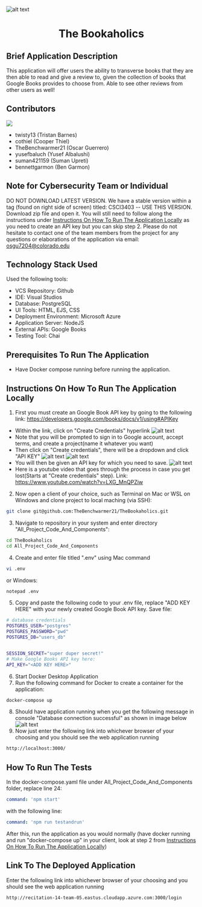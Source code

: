 ![alt text](/All_Project_Code_And_Components/resources/img/zz.png?raw=true)
# <p align="center"> The Bookaholics </p>


## Brief Application Description
This application will offer users the ability to transverse books that they are then able to read and give a review to, given the collection of books that Google Books provides to choose from. Able to see other reviews from other users as well!


## Contributors
<a href="https://github.com/TheBenchwarmer21/TheBookaholics/graphs/contributors">
 <img src="https://contrib.rocks/image?repo=TheBenchwarmer21/TheBookaholics" />
</a>


- twisty13 (Tristan Barnes)
- cothiel (Cooper Thiel)
- TheBenchwarmer21 (Oscar Guerrero)
- yusefbaluch (Yusef Albalushi)
- suman421159 (Suman Upreti)
- bennettgarmon (Ben Garmon)

## Note for Cybersecurity Team or Individual
DO NOT DOWNLOAD LATEST VERSION. We have a stable version within a tag (found on right side of screen) titled: CSCI3403 -- USE THIS VERSION. Download zip file and open it. You will still need to follow along the instructions under [Instructions On How To Run The Application Locally](#instructions-on-how-to-run-the-application-locally) as you need to create an API key but you can skip step 2.
Please do not hesitate to contact one of the team members from the project for any questions or elaborations of the application via email: osgu7204@colorado.edu
## Technology Stack Used


Used the following tools:


- VCS Repository: Github
- IDE: Visual Studios
- Database: PostgreSQL
- UI Tools: HTML, EJS, CSS
- Deployment Environment: Microsoft Azure
- Application Server: NodeJS
- External APIs: Google Books
- Testing Tool: Chai


## Prerequisites To Run The Application


- Have Docker compose running before running the application.


## Instructions On How To Run The Application Locally
1. First you must create an Google Book API key by going to the following link: https://developers.google.com/books/docs/v1/using#APIKey
- Within the link, click on "Create Credentials" hyperlink
![alt text](/All_Project_Code_And_Components/resources/img/Step1.png?raw=true)
- Note that you will be prompted to sign in to Google account, accept terms, and create a project(name it whatever you want)
- Then click on "Create credentials", there will be a dropdown and click "API KEY"
![alt text](/All_Project_Code_And_Components/resources/img/Step2.png?raw=true)
![alt text](/All_Project_Code_And_Components/resources/img/Step3.png?raw=true)
- You will then be given an API key for which you need to save.
![alt text](/All_Project_Code_And_Components/resources/img/Step4.png?raw=true)
- Here is a youtube video that goes through the process in case you get lost(Starts at "Create credentials" step). Link: https://www.youtube.com/watch?v=LXG_MnQPZiw
2. Now open a client of your choice, such as Terminal on Mac or WSL on Windows and clone project to local maching (via SSH):
``` sh
git clone git@github.com:TheBenchwarmer21/TheBookaholics.git
```
3. Navigate to repository in your system and enter directory "All_Project_Code_And_Components":
``` sh
cd TheBookaholics
cd All_Project_Code_And_Components
```


4. Create and enter file titled ".env" using 
Mac command
``` sh
vi .env
```
or Windows:
``` sh
notepad .env
```
5. Copy and paste the following code to your .env file, replace "ADD KEY HERE" with your newly created Google Book API key. Save file:


``` sh
# database credentials
POSTGRES_USER="postgres"
POSTGRES_PASSWORD="pwd"
POSTGRES_DB="users_db"


SESSION_SECRET="super duper secret!"
# Make Google Books API key here:
API_KEY="<ADD KEY HERE>"
```
6. Start Docker Desktop Application
7. Run the following command for Docker to create a container for the application:
``` sh
docker-compose up
```
8. Should have application running when you get the following message in console "Database connection successful" as shown in image below
![alt text](/All_Project_Code_And_Components/resources/img/readyMessage.png?raw=true)
9. Now just enter the following link into whichever browser of your choosing and you should see the web application running
``` sh
http://localhost:3000/
```

## How To Run The Tests


In the docker-compose.yaml file under All_Project_Code_And_Components folder, replace line 24:


```yaml
command: 'npm start'
```


with the following line:


```yaml
command: 'npm run testandrun'
```


After this, run the application as you would normally (have docker running and run "docker-compose up" in your client, look at step 2 from [Instructions On How To Run The Application Locally](#instructions-on-how-to-run-the-application-locally))
## Link To The Deployed Application
Enter the following link into whichever browser of your choosing and you should see the web application running
``` sh
http://recitation-14-team-05.eastus.cloudapp.azure.com:3000/login
```
